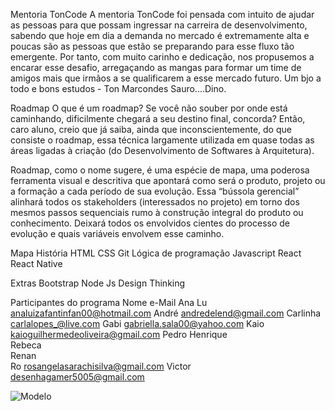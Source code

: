 Mentoria TonCode
A mentoria TonCode foi pensada com intuito de ajudar as pessoas para que possam ingressar na carreira de desenvolvimento, sabendo que hoje em dia a demanda no mercado é extremamente alta e poucas são as pessoas que estão se preparando para esse fluxo tão emergente. Por tanto, com muito carinho e dedicação, nos propusemos a encarar esse desafio, arregaçando as mangas para formar um time de amigos mais que irmãos a se qualificarem a esse mercado futuro.
Um bjo a todo e bons estudos - Ton Marcondes Sauro....Dino.

Roadmap
O que é um roadmap?
Se você não souber por onde está caminhando, dificilmente chegará a seu destino final, concorda? Então, caro aluno, creio que já saiba, ainda que inconscientemente, do que consiste o roadmap, essa técnica largamente utilizada em quase todas as áreas ligadas à criação (do Desenvolvimento de Softwares à Arquitetura).

Roadmap, como o nome sugere, é uma espécie de mapa, uma poderosa ferramenta visual e descritiva que apontará como será o produto, projeto ou a formação a cada período de sua evolução. Essa “bússola gerencial” alinhará todos os stakeholders (interessados no projeto) em torno dos mesmos passos sequenciais rumo à construção integral do produto ou conhecimento. Deixará todos os envolvidos cientes do processo de evolução e quais variáveis envolvem esse caminho.

Mapa
História
HTML
CSS
Git
Lógica de programação
Javascript
React
React Native

Extras
Bootstrap
Node Js
Design Thinking

Participantes do programa
Nome e-Mail
Ana Lu analuizafantinfan00@hotmail.com 
André andredelend@gmail.com 
Carlinha carlalopes_@live.com 
Gabi gabriella.sala00@yahoo.com 
Kaio kaioguilhermedeoliveira@gmail.com 
Pedro Henrique  
Rebeca  
Renan  
Ro rosangelasarachisilva@gmail.com 
Victor desenhagamer5005@gmail.com 

![Modelo](img/modelo.png)
